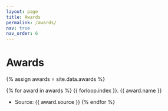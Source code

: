 ```yaml
---
layout: page
title: Awards
permalink: /awards/
nav: true
nav_order: 6
---
```


# Awards

{% assign awards = site.data.awards %}

{% for award in awards %}
{{ forloop.index }}. {{ award.name }}
  - Source: {{ award.source }}
{% endfor %}
